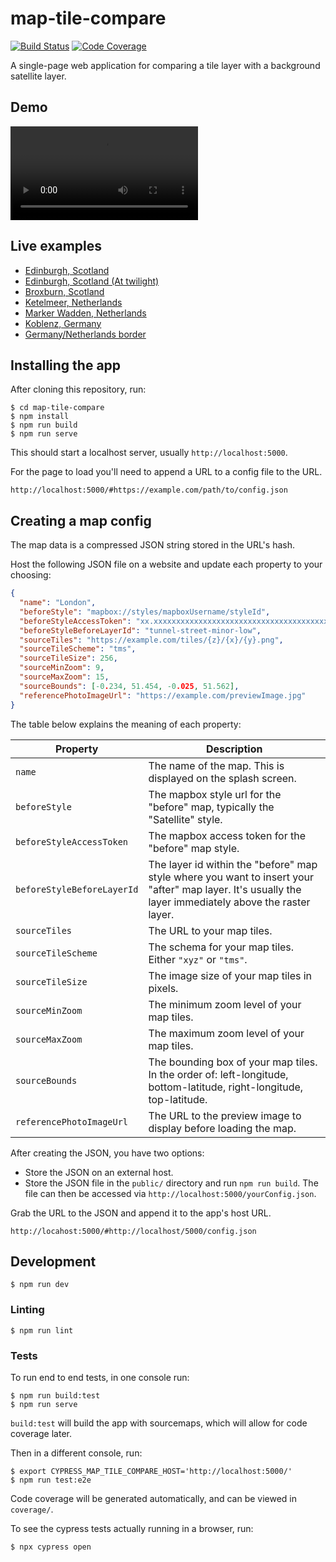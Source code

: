# map-tile-compare

[![Build Status](https://github.com/leifgehrmann/map-tile-compare/workflows/Tests/badge.svg?branch=main)](https://github.com/leifgehrmann/map-tile-compare/actions)
[![Code Coverage](https://codecov.io/gh/leifgehrmann/map-tile-compare/branch/main/graph/badge.svg)](https://codecov.io/gh/leifgehrmann/map-tile-compare)

A single-page web application for comparing a tile layer with a background satellite layer.

## Demo

![Demonstration of map-tile-compare](https://user-images.githubusercontent.com/3501061/132141740-a1eec210-366c-48f2-8a36-665bce75ddc4.mp4)

## Live examples

* [Edinburgh, Scotland](https://map-tile-compare.leifgehrmann.com/#https://tiles.leifgehrmann.com/configs/edinburgh_2.json)
* [Edinburgh, Scotland (At twilight)](https://map-tile-compare.leifgehrmann.com/#https://tiles.leifgehrmann.com/configs/edinburgh_1.json)
* [Broxburn, Scotland](https://map-tile-compare.leifgehrmann.com/#https://tiles.leifgehrmann.com/configs/edinburgh_6.json)
* [Ketelmeer, Netherlands](https://map-tile-compare.leifgehrmann.com/#https://tiles.leifgehrmann.com/configs/netherlands_1.json)
* [Marker Wadden, Netherlands](https://map-tile-compare.leifgehrmann.com/#https://tiles.leifgehrmann.com/configs/netherlands_2.json)
* [Koblenz, Germany](https://map-tile-compare.leifgehrmann.com/#https://tiles.leifgehrmann.com/configs/germany_1.json)
* [Germany/Netherlands border](https://map-tile-compare.leifgehrmann.com/#https://tiles.leifgehrmann.com/configs/germany_2.json)

## Installing the app

After cloning this repository, run:

```console
$ cd map-tile-compare
$ npm install
$ npm run build
$ npm run serve
```

This should start a localhost server, usually `http://localhost:5000`.

For the page to load you'll need to append a URL to a config file to the URL.

```
http://localhost:5000/#https://example.com/path/to/config.json
```

## Creating a map config

The map data is a compressed JSON string stored in the URL's hash.

Host the following JSON file on a website and update each property to your choosing:

```json
{
  "name": "London",
  "beforeStyle": "mapbox://styles/mapboxUsername/styleId",
  "beforeStyleAccessToken": "xx.xxxxxxxxxxxxxxxxxxxxxxxxxxxxxxxxxxxxxxxxxxxxxx.xxxxxxxxxxxxx-xxxxxxxx",
  "beforeStyleBeforeLayerId": "tunnel-street-minor-low",
  "sourceTiles": "https://example.com/tiles/{z}/{x}/{y}.png",
  "sourceTileScheme": "tms",
  "sourceTileSize": 256,
  "sourceMinZoom": 9,
  "sourceMaxZoom": 15,
  "sourceBounds": [-0.234, 51.454, -0.025, 51.562],
  "referencePhotoImageUrl": "https://example.com/previewImage.jpg"
}
```

The table below explains the meaning of each property:

| Property | Description |
|---|---|
| `name` | The name of the map. This is displayed on the splash screen. |
| `beforeStyle` | The mapbox style url for the "before" map, typically the "Satellite" style. |
| `beforeStyleAccessToken` | The mapbox access token for the "before" map style. |
| `beforeStyleBeforeLayerId` | The layer id within the "before" map style where you want to insert your "after" map layer. It's usually the layer immediately above the raster layer. |
| `sourceTiles` | The URL to your map tiles. |
| `sourceTileScheme` | The schema for your map tiles. Either `"xyz"` or `"tms"`. |
| `sourceTileSize` | The image size of your map tiles in pixels. |
| `sourceMinZoom` | The minimum zoom level of your map tiles. |
| `sourceMaxZoom` | The maximum zoom level of your map tiles. |
| `sourceBounds` | The bounding box of your map tiles. In the order of: left-longitude, bottom-latitude, right-longitude, top-latitude. |
| `referencePhotoImageUrl` | The URL to the preview image to display before loading the map. |

After creating the JSON, you have two options:

* Store the JSON on an external host.
* Store the JSON file in the `public/` directory and run `npm run build`. The file can then be accessed via `http://localhost:5000/yourConfig.json`.

Grab the URL to the JSON and append it to the app's host URL.

```
http://locahost:5000/#http://localhost/5000/config.json
```

## Development

```console
$ npm run dev
```

### Linting

```console
$ npm run lint
```

### Tests

To run end to end tests, in one console run:

```console
$ npm run build:test
$ npm run serve
```

`build:test` will build the app with sourcemaps, which will allow for code coverage later. 

Then in a different console, run:

```console
$ export CYPRESS_MAP_TILE_COMPARE_HOST='http://localhost:5000/'
$ npm run test:e2e
```

Code coverage will be generated automatically, and can be viewed in `coverage/`.

To see the cypress tests actually running in a browser, run:

``` console
$ npx cypress open
```
